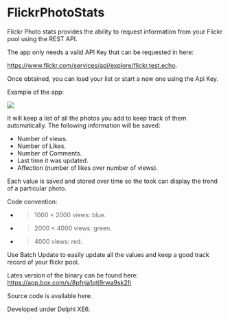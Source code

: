 FlickrPhotoStats
================

Flickr Photo stats provides the ability to request information from your Flickr pool using the REST API.

The app only needs a valid API Key that can be requested in here:

https://www.flickr.com/services/api/explore/flickr.test.echo.

Once obtained, you can load your list or start a new one using the Api Key.

Example of the app:

![](http://2.bp.blogspot.com/-u9e9JX1v6Sc/VCabY59YGtI/AAAAAAAAEk8/Qm6ttjVHK7M/s1600/Example.png)

It will keep a list of all the photos you add to keep track of them automatically.
The following information will be saved:
- Number of views.
- Number of Likes.
- Number of Comments.
- Last time it was updated.
- Affection (number of likes over number of views).

Each value is saved and stored over time so the took can display the trend of a particular photo.

Code convention:
- > 1000 < 2000 views: blue.
- > 2000 < 4000 views: green.
- > 4000 views: red.
 
Use Batch Update to easily update all the values and keep a good track record of your flickr pool.

Lates version of the binary can be found here:
https://app.box.com/s/8pfnja1qti9rwa9sk2fi

Source code is available here.

Developed under Delphi XE6.
